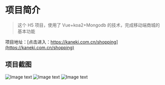 # 项目简介

> 这个 H5 项目，使用了 Vue+koa2+Mongodb 的技术，完成移动端商城的基本功能

项目地址：[点击进入：https://kaneki.com.cn/shopping](https://kaneki.com.cn/shopping)

## 项目截图

![Image text](http://7xjyw1.com1.z0.glb.clouddn.com/.png)
![Image text](http://7xjyw1.com1.z0.glb.clouddn.com/koa002.png)
![Image text](http://7xjyw1.com1.z0.glb.clouddn.com/koa003.png)
